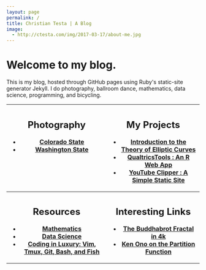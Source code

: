 ```yaml
---
layout: page
permalink: /
title: Christian Testa | A Blog
image:
  - http://ctesta.com/img/2017-03-17/about-me.jpg
---
```


# Welcome to my blog.

This is my blog, hosted through GitHub pages using Ruby's static-site generator Jekyll. 
I do photography, ballroom dance, mathematics, data science, programming, and bicycling. 


<table>
<tr>
<th style="vertical-align: top;">
<h2 id="photography">Photography</h2>
<ul>
<li><a href="http://ctesta.com/articles/2016-08/Colorado-State-Photography">Colorado State</a></li>
<li><a href="http://ctesta.com/articles/2016-08/Washington-State-Photography">Washington State</a></li>
</ul>
</th>
<th style="vertical-align: top;" >
<h2 id="myprojects">My Projects</h2>
<ul>
<li><a href="http://ctesta.com/articles/2017-03/Introduction-to-Elliptic-Curves">Introduction to the Theory of Elliptic Curves</a></li>
<li><a href="http://ctesta.com/articles/2017-03/Qualtrics-Tools">QualtricsTools : An R Web App</a></li>
<li><a href="http://ctesta.com/articles/2017-03/YouTube-Clipper">YouTube Clipper : A Simple Static Site</a></li>
</ul>
</th>
</tr>
<tr>
<th style="vertical-align: top;" >
<h2 id="resources">Resources</h2>
<ul>
<li><a href="http://ctesta.com/articles/2017-03/Math-Resources">Mathematics</a></li>
<li><a href="http://ctesta.com/articles/2017-03/Data-Science-Resources">Data Science</a></li>
<li><a href="http://ctesta.com/articles/2017-03/Coding-in-Luxury">Coding in Luxury: Vim, Tmux, Git, Bash, and Fish</a></li>
</ul>
</th>
<th style="vertical-align: top;" >
<h2 id="interestinglinks">Interesting Links</h2>
<ul>
<li><a href="http://ctesta.com/articles/2017-03/Buddhabrot.html">The Buddhabrot Fractal in 4k</a></li>
<li><a href="https://www.youtube.com/watch?v=aj4FozCSg8g">Ken Ono on the Partition Function</a></li>
</ul>
</th>
</tr>
</table>
